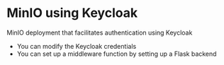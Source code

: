 # MinIO using Keycloak

MinIO deployment that facilitates authentication using Keycloak

-   You can modify the Keycloak credentials
-   You can set up a middleware function by setting up a Flask backend
